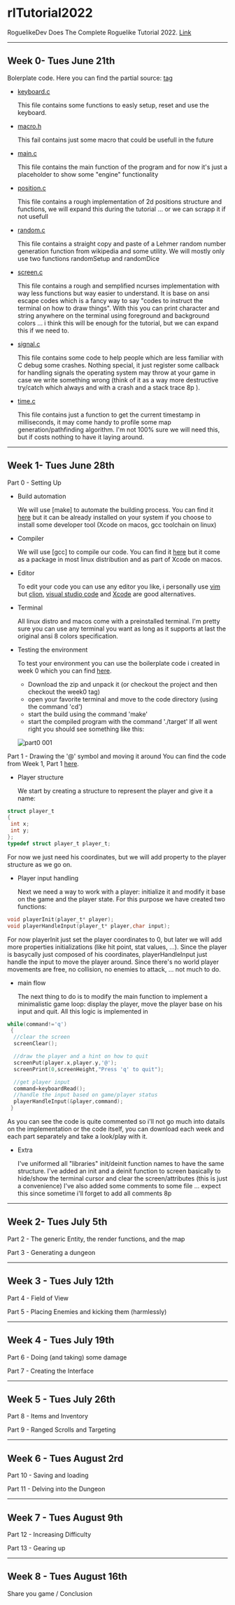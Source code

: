 # rlTutorial2022
RoguelikeDev Does The Complete Roguelike Tutorial 2022. [Link](https://www.reddit.com/r/roguelikedev/comments/vhfsda/roguelikedev_does_the_complete_roguelike_tutorial/)

- - -
## Week 0- Tues June 21th
Bolerplate code. Here you can find the partial source: [tag](https://github.com/samelinux/rlTutorial2022/releases/tag/week0)

- [keyboard.c](keyboard.c)

  This file contains some functions to easly setup, reset and use the keyboard.

- [macro.h](macro.h)

  This fail contains just some macro that could be usefull in the future

- [main.c](main.c)

  This file contains the main function of the program and for now it's just a placeholder to show some "engine" functionality

- [position.c](position.c)

  This file contains a rough implementation of 2d positions structure and functions, we will expand this during the tutorial ... or we can scrapp it if not usefull

- [random.c](random.c)

  This file contains a straight copy and paste of a Lehmer random number generation function from wikipedia and some utility. We will mostly only use two functions randomSetup and randomDice

- [screen.c](screen.c)

  This file contains a rough and semplified ncurses implementation with way less functions but way easier to understand. It is base on ansi escape codes which is a fancy way to say "codes to instruct the terminal on how to draw things". With this you can print character and string anywhere on the terminal using foreground and background colors ... i think this will be enough for the tutorial, but we can expand this if we need to.

- [signal.c](signal.c)

  This file contains some code to help people which are less familiar with C debug some crashes. Nothing special, it just register some callback for handling signals the operating system may throw at your game in case we write something wrong (think of it as a way more destructive try/catch which always and with a crash and a stack trace 8p ).

- [time.c](time.c)

  This file contains just a function to get the current timestamp in milliseconds, it may come handy to profile some map generation/pathfinding algorithm. I'm not 100% sure we will need this, but if costs nothing to have it laying around.

- - -
## Week 1- Tues June 28th
Part 0 - Setting Up

  - Build automation

    We will use [make] to automate the building process. You can find it [here](https://www.gnu.org/software/make/) but it can be already installed on your system if you choose to install some developer tool (Xcode on macos, gcc toolchain on linux)

  - Compiler

    We will use [gcc] to compile our code. You can find it [here](https://gcc.gnu.org/install/) but it come as a package in most linux distribution and as part of Xcode on macos.

  - Editor

    To edit your code you can use any editor you like, i personally use [vim](https://www.vim.org/) but [clion](https://www.jetbrains.com/clion/), [visual studio code](https://code.visualstudio.com/) and [Xcode](https://developer.apple.com/xcode/) are good alternatives.

  - Terminal

    All linux distro and macos come with a preinstalled terminal. I'm pretty sure you can use any terminal you want as long as it supports at last the original ansi 8 colors specification.

 - Testing the environment

   To test your environment you can use the boilerplate code i created in week 0 which you can find [here](https://github.com/samelinux/rlTutorial2022/releases/tag/week0).
   - Download the zip and unpack it (or checkout the project and then checkout the week0 tag)
   - open your favorite terminal and move to the code directory (using the command 'cd')
   - start the build using the command 'make'
   - start the compiled program with the command './target'
   If all went right you should see something like this:
   
   ![part0 001](https://github.com/samelinux/rlTutorial2022/raw/3a43ec5a247e7e739a9fb36c2311e7a461d58729/images/part0_001.png "Part 0 screenshot")

Part 1 - Drawing the '@' symbol and moving it around
You can find the code from Week 1, Part 1 [here](https://github.com/samelinux/rlTutorial2022/releases/tag/week1part1).

- Player structure

  We start by creating a structure to represent the player and give it a name:
```c
struct player_t
{
 int x;
 int y;
};
typedef struct player_t player_t;
```
  For now we just need his coordinates, but we will add property to the player structure as we go on.

- Player input handling

  Next we need a way to work with a player: initialize it and modify it base on the game and the player state. For this purpose we have created two functions:
```c
void playerInit(player_t* player);
void playerHandleInput(player_t* player,char input);
```
  For now playerInit just set the player coordinates to 0, but later we will add more properties initializations (like hit point, stat values, ...).
  Since the player is basycally just composed of his coordinates, playerHandleInput just handle the input to move the player around.
  Since there's no world player movements are free, no collision, no enemies to attack, ... not much to do.

- main flow

  The next thing to do is to modify the main function to implement a minimalistic game loop: display the player, move the player base on his input and quit.
  All this logic is implemented in
```c
while(command!='q')
 {
  //clear the screen
  screenClear();

  //draw the player and a hint on how to quit
  screenPut(player.x,player.y,'@');
  screenPrint(0,screenHeight,"Press 'q' to quit");

  //get player input
  command=keyboardRead();
  //handle the input based on game/player status
  playerHandleInput(&player,command);
 }
```
  As you can see the code is quite commented so i'll not go much into datails on the implementation or the code itself, you can download each week and each part separately and take a look/play with it.

- Extra

  I've uniformed all "libraries" init/deinit function names to have the same structure.
  I've added an init and a deinit function to screen basically to hide/show the terminal cursor and clear the screen/attributes (this is just a convenience)
  I've also added some comments to some file ... expect this since sometime i'll forget to add all comments 8p

- - -
## Week 2- Tues July 5th
Part 2 - The generic Entity, the render functions, and the map

Part 3 - Generating a dungeon

- - -
## Week 3 - Tues July 12th
Part 4 - Field of View

Part 5 - Placing Enemies and kicking them (harmlessly)

- - -
## Week 4 - Tues July 19th
Part 6 - Doing (and taking) some damage

Part 7 - Creating the Interface

- - -
## Week 5 - Tues July 26th
Part 8 - Items and Inventory

Part 9 - Ranged Scrolls and Targeting

- - -
## Week 6 - Tues August 2rd
Part 10 - Saving and loading

Part 11 - Delving into the Dungeon

- - -
## Week 7 - Tues August 9th
Part 12 - Increasing Difficulty

Part 13 - Gearing up

- - -
## Week 8 - Tues August 16th
Share you game / Conclusion
